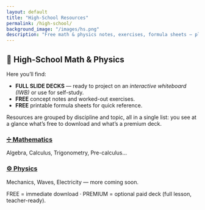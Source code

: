 ```yaml
---
layout: default
title: "High-School Resources"
permalink: /high-school/
background_image: "/images/hs.png"
description: "Free math & physics notes, exercises, formula sheets — plus premium slide decks ready for interactive whiteboards."
---
```


<!-- Google tag (gtag.js) -->
<script async src="https://www.googletagmanager.com/gtag/js?id=G-3P4GLVFYWW"></script>
<script>
window.dataLayer = window.dataLayer || [];
function gtag(){dataLayer.push(arguments);}
gtag('js', new Date());
gtag('config', 'G-3P4GLVFYWW');
</script>

<div class="hs-landing">

<!-- ▸ INTRO ---------------------------------------------------------- -->
<div class="content-box">
<h2>📘 High-School Math & Physics</h2>

<p>Here you’ll find:</p>
<ul>
<li><strong class="badge premium">FULL SLIDE DECKS</strong> — ready to project on an <em>interactive whiteboard (IWB)</em> or use for self-study.</li>
<li><strong class="badge free">FREE</strong> concept notes and worked-out exercises.</li>
<li><strong class="badge free">FREE</strong> printable formula sheets for quick reference.</li>
</ul>

<p>
Resources are grouped by discipline and topic, all in a single list: you see at a glance what’s free to download and what’s a premium deck.
</p>
</div>

<!-- ▸ DISCIPLINE CARDS --------------------------------------------- -->
<div class="grid grid-cols-1 md:grid-cols-2 gap-6 mt-6">

<div class="discipline-card block p-6 rounded-xl shadow-lg hover:shadow-2xl transition">
  <h3 class="text-xl font-semibold">
    <a href="/high-school/math/">➗ Mathematics</a>
  </h3>
  <p class="mt-2">Algebra, Calculus, Trigonometry, Pre-calculus…</p>
</div>

<div class="discipline-card block p-6 rounded-xl shadow-lg hover:shadow-2xl transition">
  <h3 class="text-xl font-semibold">
    <a href="/high-school/physics/">⚙️ Physics</a>
  </h3>
  <p class="mt-2">Mechanics, Waves, Electricity — more coming soon.</p>
</div>

</div>

<!-- ▸ SINGLE LEGEND ------------------------------------------------- -->
<div class="content-box mt-8">
<p>
<span class="badge free">FREE</span> = immediate download · 
<span class="badge premium">PREMIUM</span> = optional paid deck (full lesson, teacher-ready).
</p>
</div>

</div>
